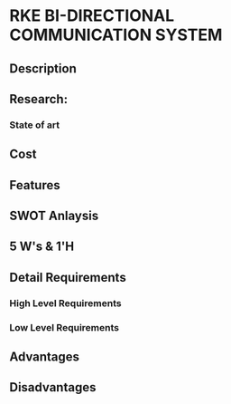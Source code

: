 # RKE BI-DIRECTIONAL COMMUNICATION SYSTEM
## Description
## Research:
 ### State of art
## Cost
## Features
## SWOT Anlaysis
## 5 W's & 1'H
## Detail Requirements
 ### High Level Requirements
 ### Low Level Requirements
## Advantages
## Disadvantages


